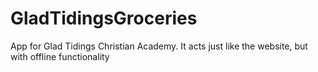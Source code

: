 # GladTidingsGroceries
App for Glad Tidings Christian Academy. It acts just like the website, but with offline functionality
